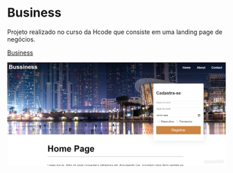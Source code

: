 # Business

Projeto realizado no curso da Hcode que consiste em uma landing page de negócios.

[Business]()

<img src="./assets/images/business.jpg" alt="negocios" />